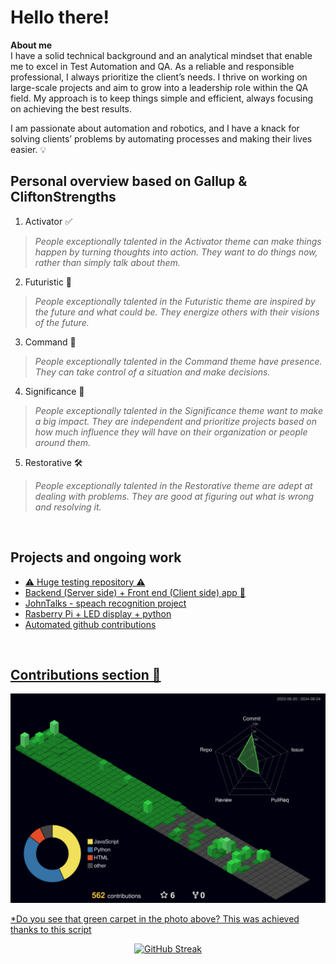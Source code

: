 # Hello there!
**About me**  
I have a solid technical background and an analytical mindset that enable me to excel in Test Automation and QA. As a reliable and responsible professional, I always prioritize the client’s needs. I thrive on working on large-scale projects and aim to grow into a leadership role within the QA field. My approach is to keep things simple and efficient, always focusing on achieving the best results.

I am passionate about automation and robotics, and I have a knack for solving clients’ problems by automating processes and making their lives easier. 💡

## Personal overview based on Gallup & CliftonStrengths
1.  Activator ✅
> _People exceptionally talented in the Activator theme can make things happen by turning thoughts into action. They want to do things now, rather than simply talk about them._
2. Futuristic 🚀
> _People exceptionally talented in the Futuristic theme are inspired by the future and what could be. They energize others with their visions of the future._
3. Command 🫡
> _People exceptionally talented in the Command theme have presence. They can take control of a situation and make decisions._
4. Significance 🙋
> _People exceptionally talented in the Significance theme want to make a big impact. They are independent and prioritize projects based on how much influence they will have on their organization or people around them._
5. Restorative 🛠️
> _People exceptionally talented in the Restorative theme are adept at dealing with problems. They are good at figuring out what is wrong and resolving it._
<br>

## Projects and ongoing work
<ul>
<li><a href="https://github.com/matiwan3/learning-testing")>⚠️ Huge testing repository ⚠️</li>
<li><a href="https://github.com/matiwan3/project-shark-roulette")> Backend (Server side) + Front end (Client side) app 🚀 </li>
   
<li><a href="https://github.com/matiwan3/project-scripts-and-scrappers/tree/main/john%20talks")>JohnTalks - speach recognition project</li>
<li><a href="https://github.com/matiwan3/LEDisplay"> Rasberry Pi + LED display + python </li>
<li><a href="https://github.com/matiwan3/autogit-streak"> Automated github contributions </li>
</ul>
<br> 

## Contributions section 📅

![](./profile-3d-contrib/profile-night-green.svg)

*Do you see that green carpet in the photo above? This was achieved thanks to <a href="https://github.com/matiwan3/autogit-streak"> this script </li>
<p align="center">
   <a href="https://git.io/streak-stats">
      <img alt="GitHub Streak" src="https://streak-stats.demolab.com?user=matiwan3&theme=gruvbox&hide_border=true">

   </a>
</p>
<br> 
